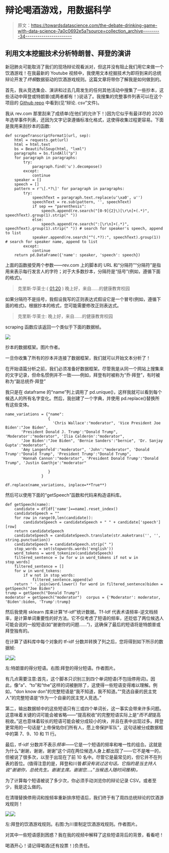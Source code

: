 # 辩论喝酒游戏，用数据科学

> 原文：<https://towardsdatascience.com/the-debate-drinking-game-with-data-science-7a0c0692e5a?source=collection_archive---------34----------------------->

## 利用文本挖掘技术分析特朗普、拜登的演讲

新冠肺炎可能取消了我们的现场辩论观看派对，但这并没有阻止我们用它来做一个饮酒游戏！在我最新的 Youtube 视频中，我使用文本挖掘技术为即将到来的总统辩论开发了*终极*数据驱动的饮酒游戏规则。这篇文章将带你了解我是如何做到的。

首先，我从竞选集会、演讲和过去几周发生的任何其他活动中搜集了一些抄本，这些活动中拜登或特朗普(或两者都有！)说话了。我搜集的完整事件列表可以在这个项目的 [Github repo](https://github.com/vastava/data-science-projects/tree/master/debate-drinking-game) 中看到(见“辩论. csv”文件)。

我从 rev.com 那里刮来了成绩单(在他们的允许下！)因为它似乎有最详尽的 2020 年选举事件列表，还因为文字记录遵循标准化格式，这使得收集过程更容易。下面是我用来刮抄本的函数:

```
def scrapeTranscriptFormat1(url, sep):
    html = requests.get(url)
    html = html.text
    bs = BeautifulSoup(html, "lxml")
    paragraphs = bs.findAll("p")
    for paragraph in paragraphs:
        try:
            paragraph.find('u').decompose()
        except:
            continue
    speaker = []
    speech = []
    pattern = r'\[.*?\]' for paragraph in paragraphs:
        try:
            speechText = paragraph.text.replace(u'\xa0', u'') 
            speechText = re.sub(pattern, '', speechText) 
            if sep == "parenthesis":
                speech.append(re.search("[0-9]{2}\)[\r\n]+(.*)", speechText).group(1).strip(" ")) 
            else:
                speech.append(re.search(":[\r\n]+(.*)", speechText).group(1).strip(" ")) # search for speaker's speech, append to list
            speaker.append(re.search("^(.*?):", speechText).group(1)) # search for speaker name, append to list            
        except:
            continue
    return pd.DataFrame({'name': speaker, 'speech': speech})
```

上面的函数接受两个参数——rev.com 上的脚本的 URL 和“分隔符”“分隔符”是指用来表示每行发言人的字符；对于大多数抄本，分隔符是“括号”(例如，遵循下面的格式)。

> 克里斯·华莱士:( [01:20](https://www.rev.com/transcript-editor/shared/C-8bDp99BJeCjsjMD_TLZx3mzKMYLQlRNcIpn01gIDIitp25MT_XakH7HIktIkzYjsjgbemzC1JlO5zsFuPOVzteEGE?loadFrom=PastedDeeplink&ts=80.33) )
> 晚上好，来自……的健康教育校园

如果分隔符不是括号，我假设我写的正则表达式假设它是一个冒号(例如，遵循下面的格式)。根据抄本的格式，您可能需要修改正则表达式。

> 克里斯·华莱士:
> 晚上好，来自……的健康教育校园

scraping 函数应该返回一个类似于下面的数据帧。

![](img/07814047256e2fc68b4051deae8029c1.png)

抄本的数据框架。图片作者。

一旦你收集了所有的抄本并连接了数据框架，我们就可以开始文本分析了！

在开始语篇分析之前，我们必须准备好数据框架。尽管我是从同一个网站上搜集来的文字记录，但命名惯例并不一致——例如，拜登有时被称为“乔·拜登”，有时被称为“副总统乔·拜登”

我只是在 dataframe 的“name”列上调用了 pd.unique()，这样我就可以看到每个候选人的所有名字变化。然后，我创建了一个字典，并使用 pd.replace()替换所有这些变体。

```
name_variations = {"name": 
                   {
                     'Chris Wallace':"moderator", 'Vice President Joe Biden':"Joe Biden",
       'President Donald J. Trump':"Donald Trump", 'Moderator':"moderator", 'Ilia Calderón':"moderator",
       'Joe Biden':"Joe Biden", 'Bernie Sanders':"bernie", 'Dr. Sanjay Gupta':"moderator",
       'Amy Langenfeld':"moderator", 'John':"moderator", 'Donald Trump':"Donald Trump", 'President Trump':"Donald Trump",
       'Hannah Cannon':"moderator", 'President Donald Trump':"Donald Trump", 'Justin Gaethje':"moderator"

                   }
                }

df.replace(name_variations, inplace=**True**)
```

然后可以使用下面的“getSpeech”函数和代码来构造语料库。

```
def getSpeech(name):
    candidate = df[df['name']==name].reset_index()
    candidateSpeech = ""
    for row in range(0,len(candidate)):
        candidateSpeech = candidateSpeech + " " + candidate['speech'][row]
    return candidateSpeech
    candidateSpeech = candidateSpeech.translate(str.maketrans('', '', string.punctuation))
    candidateSpeech = candidateSpeech.strip(" ")
    stop_words = set(stopwords.words('english')) 
    word_tokens = word_tokenize(candidateSpeech)
    filtered_sentence = [w for w in word_tokens if not w in stop_words]
    filtered_sentence = []
    for w in word_tokens: 
        if w not in stop_words: 
            filtered_sentence.append(w)
    return ' '.join(word.lower() for word in filtered_sentence)biden = getSpeech("Joe Biden") 
trump = getSpeech("Donald Trump") 
moderator = getSpeech("moderator")  corpus = {'Moderator': moderator, 'Biden':biden, 'Trump':trump}
```

然后我使用 sklearn 库来计算“tf-idf”统计数据。Tf-Idf 代表术语频率-逆文档频率，是计算单词重要性的好方法。它不仅考虑了短语的频率，还贬低了两位候选人可能会说的一般短语(如“谢谢你的问题……”)，这确保了最后的短语将是特朗普或拜登独有的。

在计算了语料库中每个对象的 tf-idf 分数并转换了列之后，您将得到如下所示的数据帧:

![](img/e9a06ecb7efc02e400a10a85844fb67e.png)![](img/3a31855fb3aa371ed8099da2b12cf887.png)

左:特朗普的得分短语。右图:拜登的得分短语。作者图片。

有几点需要注意:首先，这个脚本只识别三到四个单词短语(不包括停用词)。因此，像“a”、“to”和“the”这样的词被删除了，这使得一些短语变得难以理解。例如，“don know don”的完整短语是“我不知道，我不知道。”“竞选自豪的民主党人”的完整短语是“作为一个自豪的民主党人竞选。”

第二，输出数据帧中的这些短语只有三或四个单词长，这一事实会带来许多问题。这意味着关键的词可能会被省略——“提高税收”的完整短语实际上是“*而不是*提高税收。”这也意味着较长的短语可能会被分成较小的块，并且在表中出现过多。拜登更常用的一句话是“上帝保佑你们所有人，愿上帝保护军队”，这句话被分成数据框中的第 7、9、10 和 11 行。

最后，tf-idf 分数并不表示*频率*——它是一个短语的频率和唯一性的组合。这就是为什么“谢谢，谢谢，谢谢”这个词在两位候选人身上都出现了——它不是唯一的，但被说了很多次，以至于出现在了前 10 名中。尽管它是最常见的，但它并不在列表的首位。(值得注意的是，拜登和川普*都没有说过这句话。它指的是当主持人说“谢谢你，总统先生。谢谢主席。谢谢您…。”当候选人随时间推移)。*

为了计算每个短语被说了多少次，你必须手动浏览你的辩论记录 CSV。或者至少，我是这么做的。

在清理替换停用词和按频率重新排序短语后，我们终于有了周四总统辩论的饮酒游戏规则！

![](img/421fa18e73e35737bf063b20943d5f54.png)![](img/26014adda0a3e928dbf05e8b5b2584dc.png)

左:拜登的饮酒游戏规则。右图:为川普制定饮酒游戏规则。作者图片。

对其中一些短语感到困惑？我在我的视频中解释了这些短语背后的背景，看看吧！

喝酒开心！请记得喝酒(还有投票！)负责任。